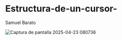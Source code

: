 # Estructura-de-un-cursor-

Samuel Barato


![Captura de pantalla 2025-04-23 080736](https://github.com/user-attachments/assets/068c07c0-a215-410b-bab9-1bac1105631b)
